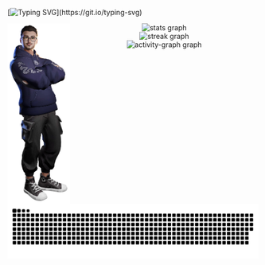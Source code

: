 [![Typing SVG](https://readme-typing-svg.herokuapp.com?font=VT323&weight=600&size=30&duration=4500&pause=500&color=671C95&width=1200&height=200&lines=Welcome!+Thank+you+for+coming+to+see+me+and+my+creations.;I'm+Leon+Shabani%2C+a+full-stack+developer+with+a+keen+eye+for+detail.;+I+am+a+fast+learner+and+always+eager+to+expand+my+knowledge+and+skills.;Who's+always+ready+to+take+on+new+and+exciting+projects.;I+am+well-equipped+to+tackle+any+project+that+comes+my+way.;My+goal+is+to+make+every+project+unique%2C+and;to+deliver+the+best+possible+product+to+my+clients.;Dedicated+to+bringing+unique+ideas+to+life.)](https://git.io/typing-svg)

<img align="left" width="25%" src="https://github.com/L3on06/l3on06/blob/main/.github/image/Profile2.png?raw=true">

<div align="center">
  <img src="https://github-readme-stats.vercel.app/api?username=l3on06&hide_title=false&hide_rank=false&show_icons=true&include_all_commits=true&count_private=true&disable_animations=false&theme=jolly&locale=en&hide_border=true" width="55%" alt="stats graph" /> <br>
  <img src="https://streak-stats.demolab.com?user=l3on06&locale=en&mode=daily&theme=jolly&hide_border=true" width="55%" alt="streak graph" /> <br>
  <img src="https://github-readme-activity-graph.vercel.app/graph?username=l3on06&theme=modern-lilac&area=true&hide_border=true&hide_title=true" width="55%" alt="activity-graph graph"  />
</div>

<picture  align="center">
  <source
    width="100%"
    media="(prefers-color-scheme: dark)"
    srcset="https://github.com/l3on06/l3on06/blob/output/github-contribution-grid-snake-dark.svg"
  />
  <source
    media="(prefers-color-scheme: light)"
    srcset="https://github.com/l3on06/l3on06/blob/output/github-contribution-grid-snake.svg"
  />
  <img
    alt="github contribution grid snake animation"
    src="https://github.com/l3on06/l3on06/blob/output/github-contribution-grid-snake.svg"
  />
</picture>
